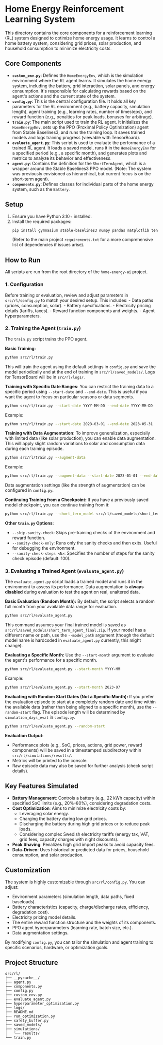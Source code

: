 # Home Energy Reinforcement Learning System

This directory contains the core components for a reinforcement learning (RL) system designed to optimize home energy usage. It learns to control a home battery system, considering grid prices, solar production, and household consumption to minimize electricity costs.

## Core Components

-   **`custom_env.py`**: Defines the `HomeEnergyEnv`, which is the simulation environment where the RL agent learns. It simulates the home energy system, including the battery, grid interaction, solar panels, and energy consumption. It's responsible for calculating rewards based on the agent's actions and the current state of the system.
-   **`config.py`**: This is the central configuration file. It holds all key parameters for the RL environment (e.g., battery capacity, simulation length), agent training (e.g., learning rates, number of timesteps), and reward function (e.g., penalties for peak loads, bonuses for arbitrage).
-   **`train.py`**: The main script used to train the RL agent. It initializes the `HomeEnergyEnv`, sets up the PPO (Proximal Policy Optimization) agent from Stable Baselines3, and runs the training loop. It saves trained models and logs training progress (viewable with TensorBoard).
-   **`evaluate_agent.py`**: This script is used to evaluate the performance of a trained RL agent. It loads a saved model, runs it in the `HomeEnergyEnv` for a specified period (e.g., a specific month), and generates plots and metrics to analyze its behavior and effectiveness.
-   **`agent.py`**: Contains the definition for the `ShortTermAgent`, which is a wrapper around the Stable Baselines3 PPO model. (Note: The system was previously envisioned as hierarchical, but current focus is on the short-term agent).
-   **`components.py`**: Defines classes for individual parts of the home energy system, such as the `Battery`.

## Setup

1.  Ensure you have Python 3.10+ installed.
2.  Install the required packages:
    ```bash
    pip install gymnasium stable-baselines3 numpy pandas matplotlib tensorflow
    ```
    (Refer to the main project `requirements.txt` for a more comprehensive list of dependencies if issues arise).

## How to Run

All scripts are run from the root directory of the `home-energy-ai` project.

### 1. Configuration

Before training or evaluation, review and adjust parameters in `src/rl/config.py` to match your desired setup. This includes:
    - Data paths (prices, consumption, solar).
    - Battery specifications.
    - Electricity pricing details (tariffs, taxes).
    - Reward function components and weights.
    - Agent hyperparameters.

### 2. Training the Agent (`train.py`)

The `train.py` script trains the PPO agent.

**Basic Training:**
```bash
python src/rl/train.py
```
This will train the agent using the default settings in `config.py` and save the model periodically and at the end of training in `src/rl/saved_models/`. Logs for TensorBoard will be in `src/rl/logs/`.

**Training with Specific Date Ranges:**
You can restrict the training data to a specific period using `--start-date` and `--end-date`. This is useful if you want the agent to focus on particular seasons or data segments.
```bash
python src/rl/train.py --start-date YYYY-MM-DD --end-date YYYY-MM-DD
```
Example:
```bash
python src/rl/train.py --start-date 2023-03-01 --end-date 2023-05-31
```

**Training with Data Augmentation:**
To improve generalization, especially with limited data (like solar production), you can enable data augmentation. This will apply slight random variations to solar and consumption data during each training episode.
```bash
python src/rl/train.py --augment-data
```
Example:
```bash
python src/rl/train.py --augment-data --start-date 2023-01-01 --end-date 2023-12-31
```
Data augmentation settings (like the strength of augmentation) can be configured in `config.py`.

**Continuing Training from a Checkpoint:**
If you have a previously saved model checkpoint, you can continue training from it:
```bash
python src/rl/train.py --short_term_model src/rl/saved_models/short_term_checkpoints/your_model_checkpoint.zip
```

**Other `train.py` Options:**
-   `--skip-sanity-check`: Skips pre-training checks of the environment and reward function.
-   `--sanity-check-only`: Runs only the sanity checks and then exits. Useful for debugging the environment.
-   `--sanity-check-steps <N>`: Specifies the number of steps for the sanity check episode (default: 100).

### 3. Evaluating a Trained Agent (`evaluate_agent.py`)

The `evaluate_agent.py` script loads a trained model and runs it in the environment to assess its performance. Data augmentation is **always disabled** during evaluation to test the agent on real, unaltered data.

**Basic Evaluation (Random Month):**
By default, the script selects a random full month from your available data range for evaluation.
```bash
python src/rl/evaluate_agent.py
```
This command assumes your final trained model is saved as `src/rl/saved_models/short_term_agent_final.zip`. If your model has a different name or path, use the `--model_path` argument (though the default model name is hardcoded in `evaluate_agent.py` currently, this might change).

**Evaluating a Specific Month:**
Use the `--start-month` argument to evaluate the agent's performance for a specific month.
```bash
python src/rl/evaluate_agent.py --start-month YYYY-MM
```
Example:
```bash
python src/rl/evaluate_agent.py --start-month 2023-07
```

**Evaluating with Random Start Dates (Not a Specific Month):**
If you prefer the evaluation episode to start at a completely random date and time within the available data (rather than being aligned to a specific month), use the `--random-start` flag. The episode length will be determined by `simulation_days_eval` in `config.py`.
```bash
python src/rl/evaluate_agent.py --random-start
```

**Evaluation Output:**
-   Performance plots (e.g., SoC, prices, actions, grid power, reward components) will be saved in a timestamped subdirectory within `src/rl/simulations/results/`.
-   Metrics will be printed to the console.
-   Raw episode data may also be saved for further analysis (check script details).

## Key Features Simulated

-   **Battery Management**: Controls a battery (e.g., 22 kWh capacity) within specified SoC limits (e.g., 20%-80%), considering degradation costs.
-   **Cost Optimization**: Aims to minimize electricity costs by:
    -   Leveraging solar energy.
    -   Charging the battery during low grid prices.
    -   Discharging the battery during high grid prices or to reduce peak loads.
    -   Considering complex Swedish electricity tariffs (energy tax, VAT, grid fees, capacity charges with night discounts).
-   **Peak Shaving**: Penalizes high grid import peaks to avoid capacity fees.
-   **Data-Driven**: Uses historical or predicted data for prices, household consumption, and solar production.

## Customization

The system is highly customizable through `src/rl/config.py`. You can adjust:
-   Environment parameters (simulation length, data paths, fixed baseloads).
-   Battery characteristics (capacity, charge/discharge rates, efficiency, degradation cost).
-   Electricity pricing model details.
-   The entire reward function structure and the weights of its components.
-   PPO agent hyperparameters (learning rate, batch size, etc.).
-   Data augmentation settings.

By modifying `config.py`, you can tailor the simulation and agent training to specific scenarios, hardware, or optimization goals.

## Project Structure

```
src/rl/
├── __pycache__/
├── agent.py
├── components.py
├── config.py
├── custom_env.py
├── evaluate_agent.py
├── hyperparameter_optimization.py
├── logs/
├── README.md
├── run_optimization.py
├── safety_buffer.py
├── saved_models/
├── simulations/
│   └── results/
└── train.py
``` 